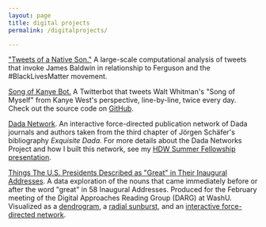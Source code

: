 ```yaml
---
layout: page
title: digital projects
permalink: /digitalprojects/

---
```


["Tweets of a Native Son."](/tweets-of-a-native-son/) A large-scale computational analysis of tweets that invoke James Baldwin in relationship to Ferguson and the #BlackLivesMatter movement.

[Song of Kanye Bot.](https://twitter.com/SongOfKanye) A Twitterbot that tweets Walt Whitman's "Song of Myself" from Kanye West's perspective, line-by-line, twice every day. Check out the source code on [GitHub](https://github.com/melaniewalsh/song-of-kanye-bot).

[Dada Network](http://bl.ocks.org/melaniewalsh/878673a1d28f669e84e518a5476b00c7). An interactive force-directed publication network of Dada journals and authors taken from the third chapter of Jörgen Schäfer's bibliography _Exquisite Dada_. For more details about the Dada Networks Project and how I built this network, see my [HDW Summer Fellowship presentation](https://hdw.artsci.wustl.edu/articles/219).

[Things The U.S. Presidents Described as "Great" in Their Inaugural Addresses](/presidents_great_things). A data exploration of the nouns that came immediately before or after the word "great" in 58 Inaugural Addresses. Produced for the February meeting of the Digital Approaches Reading Group (DARG) at WashU. Visualized as a [dendrogram](/images/dendrogram.svg), a [radial sunburst](/images/sunburst.svg), and an [interactive force-directed network](/network/index.html).